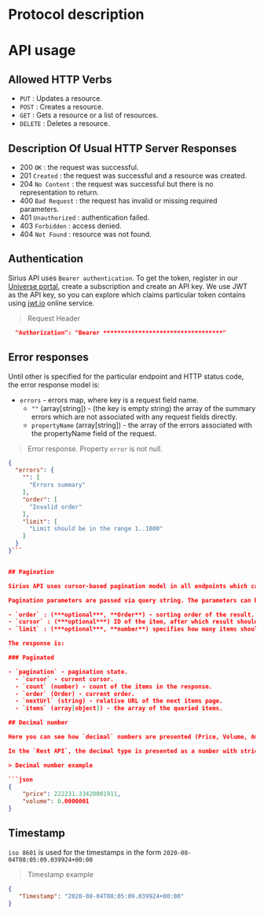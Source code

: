 
# Protocol description


# API usage

## Allowed HTTP Verbs

- `PUT` : Updates a resource.
- `POST` : Creates a resource.
- `GET` : Gets a resource or a list of resources.
- `DELETE` : Deletes a resource.

## Description Of Usual HTTP Server Responses

- 200 `OK` : the request was successful.
- 201 `Created` : the request was successful and a resource was created.
- 204 `No Content` : the request was successful but there is no representation to return.
- 400 `Bad Request` : the request has invalid or missing required parameters.
- 401 `Unauthorized` : authentication failed.
- 403 `Forbidden` : access denied.
- 404 `Not Found` : resource was not found.

## Authentication

Sirius API uses `Bearer authentication`. To get the token, register in our [Universe portal](https://universe.swisschain.io/), create a subscription and create an API key. We use JWT as the API key, so you can explore which claims particular token contains using [jwt.io](https://jwt.io) online service.

> Request Header

```json
  "Authorization": "Bearer **********************************"
```

## Error responses

Until other is specified for the particular endpoint and HTTP status code, the error response model is:

- `errors` - errors map, where key is a request field name.
  - `""` (array[string]) - (the key is empty string) the array of the summary errors which are not associated with any request fields directly.
  - `propertyName` (array[string]) - the array of the errors associated with the propertyName field of the request.


> Error response. Property `error` is not null.

```json
{
  "errors": {
    "": [
      "Errors summary"
    ],
    "order": [
      "Invalid order"
    ],
    "limit": [
      "Limit should be in the range 1..1000"
    ]
  }
}```


## Pagination

Sirius API uses cursor-based pagination model in all endpoints which can return loads of items.

Pagination parameters are passed via query string. The parameters can be:

- `order` : (***optional***, **Order**) - sorting order of the result. Items always sorted by the ID.
- `cursor` : (***optional***) ID of the item, after which result should be returned. Type of the cursor is the same as the ID type of the queried items.
- `limit` : (***optional***, **number**) specifies how many items should be returned at maximum.

The response is:

### Paginated

- `pagination` - pagination state.
  - `cursor` - current cursor.
  - `count` (number) - count of the items in the response.
  - `order` (Order) - current order.
  - `nextUrl` (string) - relative URL of the next items page.
  - `items` (array[object]) - the array of the queried items.

## Decimal number

Here you can see how `decimal` numbers are presented (Price, Volume, Amount, etc) in API contract.

In the `Rest API`, the decimal type is presented as a number with strict precision.

> Decimal number example

```json
{
    "price": 222231.33420001911,
    "volume": 0.0000001
}
```

## Timestamp

`iso 8601` is used for the timestamps in the form `2020-08-04T08:05:09.039924+00:00`

> Timestamp example 

```json
{
   "Timestamp": "2020-08-04T08:05:09.039924+00:00"
}
```
